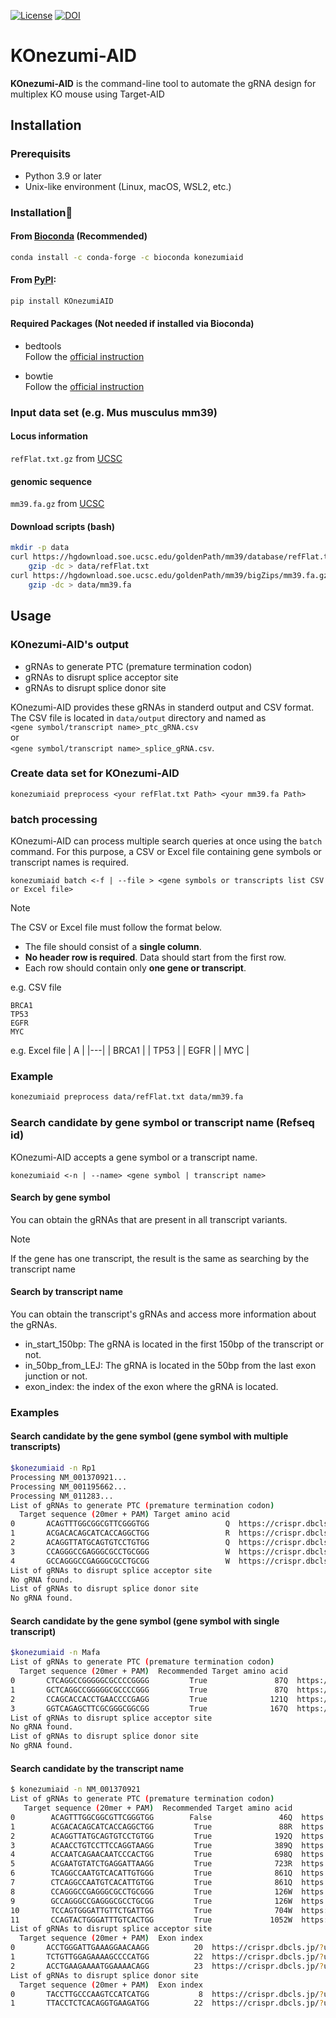 [![License](https://img.shields.io/badge/License-MIT-9cf.svg)](https://choosealicense.com/licenses/mit/)
[![DOI](https://zenodo.org/badge/673151657.svg)](https://zenodo.org/badge/latestdoi/673151657)

# KOnezumi-AID  
**KOnezumi-AID** is the command-line tool to automate the gRNA design for multiplex KO mouse using Target-AID

## Installation
### Prerequisits
- Python 3.9 or later
- Unix-like environment (Linux, macOS, WSL2, etc.)

### Installation🔨
#### From [Bioconda](https://anaconda.org/bioconda/konezumiaid) (Recommended)  
```bash
conda install -c conda-forge -c bioconda konezumiaid
```

#### From [PyPI](https://libraries.io/pypi/KOnezumiAID):
```bash
pip install KOnezumiAID
```

#### Required Packages (Not needed if installed via Bioconda)
- bedtools  
Follow the [official instruction](https://bedtools.readthedocs.io/en/latest/content/installation.html)

- bowtie  
Follow the [official instruction](https://bowtie-bio.sourceforge.net/manual.shtml#:~:text=is%20future%20work.-,Obtaining%20Bowtie,-You%20may%20download)


### Input data set (e.g. Mus musculus mm39)
#### Locus information
`refFlat.txt.gz` from [UCSC](
https://hgdownload.soe.ucsc.edu/goldenPath/mm39/database/
)

#### genomic sequence
`mm39.fa.gz` from [UCSC](
https://hgdownload.soe.ucsc.edu/goldenPath/mm39/bigZips/
)

#### Download scripts (bash)

```bash
mkdir -p data
curl https://hgdownload.soe.ucsc.edu/goldenPath/mm39/database/refFlat.txt.gz |
    gzip -dc > data/refFlat.txt
curl https://hgdownload.soe.ucsc.edu/goldenPath/mm39/bigZips/mm39.fa.gz |
    gzip -dc > data/mm39.fa
```



## Usage
### KOnezumi-AID's output   
- gRNAs to generate PTC (premature termination codon)
- gRNAs to disrupt splice acceptor site
- gRNAs to disrupt splice donor site

KOnezumi-AID provides these gRNAs in standerd output and CSV format.   
The CSV file is located in `data/output` directory and named as  
`<gene symbol/transcript name>_ptc_gRNA.csv`  
or  
`<gene symbol/transcript name>_splice_gRNA.csv`.

### Create data set for KOnezumi-AID

```text
konezumiaid preprocess <your refFlat.txt Path> <your mm39.fa Path>
```

### batch processing
KOnezumi-AID can process multiple search queries at once using the `batch` command. 
For this purpose, a CSV or Excel file containing gene symbols or transcript names is required.

```text
konezumiaid batch <-f | --file > <gene symbols or transcripts list CSV or Excel file>
```

> [!NOTE]
> The CSV or Excel file must follow the format below.
> - The file should consist of a **single column**.
> - **No header row is required**. Data should start from the first row.
> - Each row should contain only **one gene or transcript**.
>
> e.g. CSV file
> ```text
>BRCA1
>TP53
>EGFR
>MYC
>```
> e.g. Excel file
> | A |
> |---|
> | BRCA1 |
> | TP53 |
> | EGFR |
> | MYC |




### Example

```bash
konezumiaid preprocess data/refFlat.txt data/mm39.fa
```

### Search candidate by gene symbol or transcript name (Refseq id)

KOnezumi-AID accepts a gene symbol or a transcript name.  
```text
konezumiaid <-n | --name> <gene symbol | transcript name>
```

#### Search by gene symbol
You can obtain the gRNAs that are present in all transcript variants.  
> [!NOTE]  
> If the gene has one transcript, the result is the same as searching by the transcript name

#### Search by transcript name
You can obtain the transcript's gRNAs and access more information about the gRNAs.  
- in_start_150bp: The gRNA is located in the first 150bp of the transcript or not.
- in_50bp_from_LEJ: The gRNA is located in the 50bp from the last exon junction or not.
- exon_index: the index of the exon where the gRNA is located.

### Examples
#### Search candidate by the gene symbol (gene symbol with multiple transcripts)
```bash
$konezumiaid -n Rp1     
Processing NM_001370921...
Processing NM_001195662...
Processing NM_011283...
List of gRNAs to generate PTC (premature termination codon)
  Target sequence (20mer + PAM) Target amino acid                                                      link to CRISPRdirect
0       ACAGTTTGGCGGCGTTCGGGTGG                 Q  https://crispr.dbcls.jp/?userseq=ACAGTTTGGCGGCGTTCGGGTGG&pam=NGG&db=mm39
1       ACGACACAGCATCACCAGGCTGG                 R  https://crispr.dbcls.jp/?userseq=ACGACACAGCATCACCAGGCTGG&pam=NGG&db=mm39
2       ACAGGTTATGCAGTGTCCTGTGG                 Q  https://crispr.dbcls.jp/?userseq=ACAGGTTATGCAGTGTCCTGTGG&pam=NGG&db=mm39
3       CCAGGGCCGAGGGCGCCTGCGGG                 W  https://crispr.dbcls.jp/?userseq=CCAGGGCCGAGGGCGCCTGCGGG&pam=NGG&db=mm39
4       GCCAGGGCCGAGGGCGCCTGCGG                 W  https://crispr.dbcls.jp/?userseq=GCCAGGGCCGAGGGCGCCTGCGG&pam=NGG&db=mm39
List of gRNAs to disrupt splice acceptor site
No gRNA found.
List of gRNAs to disrupt splice donor site
No gRNA found.
```
#### Search candidate by the gene symbol (gene symbol with single transcript)  
```bash
$konezumiaid -n Mafa    
List of gRNAs to generate PTC (premature termination codon)
  Target sequence (20mer + PAM)  Recommended Target amino acid                                                      link to CRISPRdirect
0       CTCAGGCCGGGGGCGCCCCGGGG         True               87Q  https://crispr.dbcls.jp/?userseq=CTCAGGCCGGGGGCGCCCCGGGG&pam=NGG&db=mm39
1       GCTCAGGCCGGGGGCGCCCCGGG         True               87Q  https://crispr.dbcls.jp/?userseq=GCTCAGGCCGGGGGCGCCCCGGG&pam=NGG&db=mm39
2       CCAGCACCACCTGAACCCCGAGG         True              121Q  https://crispr.dbcls.jp/?userseq=CCAGCACCACCTGAACCCCGAGG&pam=NGG&db=mm39
3       GGTCAGAGCTTCGCGGGCGGCGG         True              167Q  https://crispr.dbcls.jp/?userseq=GGTCAGAGCTTCGCGGGCGGCGG&pam=NGG&db=mm39
List of gRNAs to disrupt splice acceptor site
No gRNA found.
List of gRNAs to disrupt splice donor site
No gRNA found.
```

#### Search candidate by the transcript name  
```bash
$ konezumiaid -n NM_001370921
List of gRNAs to generate PTC (premature termination codon)
   Target sequence (20mer + PAM)  Recommended Target amino acid                                                      link to CRISPRdirect
0        ACAGTTTGGCGGCGTTCGGGTGG        False               46Q  https://crispr.dbcls.jp/?userseq=ACAGTTTGGCGGCGTTCGGGTGG&pam=NGG&db=mm39
1        ACGACACAGCATCACCAGGCTGG         True               88R  https://crispr.dbcls.jp/?userseq=ACGACACAGCATCACCAGGCTGG&pam=NGG&db=mm39
2        ACAGGTTATGCAGTGTCCTGTGG         True              192Q  https://crispr.dbcls.jp/?userseq=ACAGGTTATGCAGTGTCCTGTGG&pam=NGG&db=mm39
3        ACAACCTGTCCTTCCAGGTAAGG         True              389Q  https://crispr.dbcls.jp/?userseq=ACAACCTGTCCTTCCAGGTAAGG&pam=NGG&db=mm39
4        ACCAATCAGAACAATCCCACTGG         True              698Q  https://crispr.dbcls.jp/?userseq=ACCAATCAGAACAATCCCACTGG&pam=NGG&db=mm39
5        ACGAATGTATCTGAGGATTAAGG         True              723R  https://crispr.dbcls.jp/?userseq=ACGAATGTATCTGAGGATTAAGG&pam=NGG&db=mm39
6        TCAGGCCAATGTCACATTGTGGG         True              861Q  https://crispr.dbcls.jp/?userseq=TCAGGCCAATGTCACATTGTGGG&pam=NGG&db=mm39
7        CTCAGGCCAATGTCACATTGTGG         True              861Q  https://crispr.dbcls.jp/?userseq=CTCAGGCCAATGTCACATTGTGG&pam=NGG&db=mm39
8        CCAGGGCCGAGGGCGCCTGCGGG         True              126W  https://crispr.dbcls.jp/?userseq=CCAGGGCCGAGGGCGCCTGCGGG&pam=NGG&db=mm39
9        GCCAGGGCCGAGGGCGCCTGCGG         True              126W  https://crispr.dbcls.jp/?userseq=GCCAGGGCCGAGGGCGCCTGCGG&pam=NGG&db=mm39
10       TCCAGTGGGATTGTTCTGATTGG         True              704W  https://crispr.dbcls.jp/?userseq=TCCAGTGGGATTGTTCTGATTGG&pam=NGG&db=mm39
11       CCAGTACTGGGATTTGTCACTGG         True             1052W  https://crispr.dbcls.jp/?userseq=CCAGTACTGGGATTTGTCACTGG&pam=NGG&db=mm39
List of gRNAs to disrupt splice acceptor site
  Target sequence (20mer + PAM)  Exon index                                                      link to CRISPRdirect
0       ACCTGGGATTGAAAGGAACAAGG          20  https://crispr.dbcls.jp/?userseq=ACCTGGGATTGAAAGGAACAAGG&pam=NGG&db=mm39
1       TCTGTTGGAGAAAAGCCCCATGG          22  https://crispr.dbcls.jp/?userseq=TCTGTTGGAGAAAAGCCCCATGG&pam=NGG&db=mm39
2       ACCTGAAGAAAATGGAAAACAGG          23  https://crispr.dbcls.jp/?userseq=ACCTGAAGAAAATGGAAAACAGG&pam=NGG&db=mm39
List of gRNAs to disrupt splice donor site
  Target sequence (20mer + PAM)  Exon index                                                      link to CRISPRdirect
0       TACCTTGCCCAAGTCCATCATGG           8  https://crispr.dbcls.jp/?userseq=TACCTTGCCCAAGTCCATCATGG&pam=NGG&db=mm39
1       TTACCTCTCACAGGTGAAGATGG          22  https://crispr.dbcls.jp/?userseq=TTACCTCTCACAGGTGAAGATGG&pam=NGG&db=mm39
```